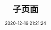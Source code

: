 ---
title: 子页面
date: 2020-12-16 21:21:24
type: 'child'
search: false
menu:
  - name: 强烈推荐
    icon: far fa-star
    config: recommend
  - name: 代码质量
    icon: far fa-star
    config: codeQuality
  - name: 数据库相关
    icon: far fa-star
    config: database
  - name: 高亮展示
    icon: far fa-star
    config: highlight
  - name: 自动补全
    icon: far fa-star
    config: auto
  - name: 学习刷题
    icon: far fa-star
    config: study
  - name: 其他推荐
    icon: far fa-star
    config: ideaPlugin
  - name: PyCharm插件
    icon: fas fa-tools
    config: pyCharmPlugin
recommend:
  - name: Alibaba Cloud Toolkit
    url: https://plugins.jetbrains.com/plugin/11386-alibaba-cloud-toolkit
    img: /images/logos/plugins/alibabaCloudToolkit.png
    description: 快速部署到服务器，超级牛逼 超级推荐。
  - name: Lombok 
    url: https://plugins.jetbrains.com/plugin/6317-lombok
    img: /images/logos/plugins/Lombok.png
    description: 这个太牛逼了，应该大家都在用吧。
  - name: Translation
    url: https://plugins.jetbrains.com/plugin/8579-translation
    img: /images/logos/plugins/translation.png
    description: 必备的翻译插件
codeQuality:
  - name: Alibaba代码规约插件
    url: https://plugins.jetbrains.com/plugin/10046-alibaba-java-coding-guidelines
    img: /images/logos/plugins/alibabaJavaCodingGuidelines.png
    description: 《阿里巴巴Java开发规约》
  - name: MOMO Code Sec Inspector
    url: https://plugins.jetbrains.com/plugin/15120-momo-code-sec-inspector-java-
    img: /images/logos/plugins/momo.png
    description: Java 静态代码安全审计插件
  - name: FindBugs
    url: https://plugins.jetbrains.com/plugin/3847-findbugs-idea
    img: /images/logos/plugins/plugin.png
    description: 检查代码中的隐患
  - name: IDEA QAPlug
    url: https://plugins.jetbrains.com/search?products=androidstudio&products=clion&products=dataspell&products=dbe&products=go&products=idea&products=idea_ce&products=idea_edu&products=mps&products=objc&products=phpstorm&products=pycharm&products=pycharm_ce&products=pycharm_edu&products=rider&products=ruby&products=webstorm&search=IDEA%20QAPlug
    img: /images/logos/plugins/plugin.png
    description: 帮助我们提前找到潜在的问题bug
database:
  - name: MyBatis Log Plugin
    url: https://plugins.jetbrains.com/plugin/10065-mybatis-log-plugin
    img: /images/logos/plugins/MyBatisLog.png
    description: 根据执行sql 替换掉 ？ 显示完整 sql--神级
  - name: MyBatisCodeHelperPro
    url: https://plugins.jetbrains.com/plugin/9837-mybatiscodehelperpro
    img: /images/logos/plugins/mybatiscodehelperpro.png
    description: 支持mapper互跳，方法自动生成，代码自动生成。
  - name: Free-idea-mybatis
    url: https://plugins.jetbrains.com/plugin/8321-free-mybatis-plugin
    img: /images/logos/plugins/plugin.png
    description: mybatis xml和对应的mapper之间来回切换。
  - name: Easycode
    url: https://plugins.jetbrains.com/plugin/10954-easy-code
    img: /images/logos/plugins/plugin.png
    description: 可以直接对数据的表生成entity,controller,service,dao,mapper,无需任何编码，简单而强大。
  - name: CamelCase
    url: https://plugins.jetbrains.com/plugin/7160-camelcase
    img: /images/logos/plugins/plugin.png
    description: 多种命名格式之间切换
highlight:
  - name: Background Image
    url: https://plugins.jetbrains.com/plugin/11247-background-image-plus-
    img: /images/logos/plugins/plugin.png
    description: 更换IDEA背景
  - name: HighlightBracketPair
    url: https://plugins.jetbrains.com/plugin/17320-highlightbracketpair
    img: /images/logos/plugins/HighlightBracketPair.png
    description: 括号开始结尾高亮显示。
  - name: Grep Console
    url: https://plugins.jetbrains.com/plugin/7125-grep-console
    img: /images/logos/plugins/plugin.png
    description: 控制台日志高亮。
  - name: NyanProgressBar
    url: https://plugins.jetbrains.com/plugin/8575-nyan-progress-bar
    img: /images/logos/plugins/nyan.png
    description: Pretty progress bars with nyan cat for IJ based IDEs.
  - name: Rainbow Brackets
    url: https://plugins.jetbrains.com/plugin/10080-rainbow-brackets
    img: /images/logos/plugins/rainbowBrackets.png
    description: 让你的括号变成不一样的颜色，防止错乱括号。
  - name: Codota
    url: https://plugins.jetbrains.com/plugin/7638-codota-ai-autocomplete-for-java-and-javascript
    img: /images/logos/plugins/pluginIcon.png
    description: 代码智能提示
  - name: Key promoter X
    url: https://plugins.jetbrains.com/plugin/9792-key-promoter-x
    img: /images/logos/plugins/KeyPromoterX.png
    description: 会有这个操作的快捷键在界面的右下角进行告知。
auto:
  - name: JUnitGenerator V2.0
    url: https://plugins.jetbrains.com/plugin/3064-junitgenerator-v2-0
    img: /images/logos/plugins/plugin.png
    description: 自动生成测试代码。
  - name: Auto filling Java call arguments
    url: https://plugins.jetbrains.com/plugin/8638-auto-filling-java-call-arguments
    img: /images/logos/plugins/plugin.png
    description: 自动补全参数
  - name: GenerateO2O
    url: https://plugins.jetbrains.com/plugin/7171-generateo2o
    img: /images/logos/plugins/plugin.png
    description: 自动填充参数的值
  - name: GenerateAllSetter
    url: https://plugins.jetbrains.com/plugin/9360-generateallsetter
    img: /images/logos/plugins/plugin.png
    description: 自动调用所有 Setter 函数（可填充默认值）
  - name: google-java-format
    url: https://plugins.jetbrains.com/plugin/8527-google-java-format
    img: /images/logos/plugins/plugin.png
    description: 代码自动格式化
study:
  - name: Presentation Assistant
    url: https://plugins.jetbrains.com/plugin/7345-presentation-assistant
    img: /images/logos/plugins/plugin.png
    description: 录屏或者共享的时候，效果极佳。
  - name: Leetcode Editor
    url: https://plugins.jetbrains.com/plugin/12132-leetcode-editor
    img: /images/logos/plugins/LeetcodeEditor.png
    description: 可以在IDEA中在线刷题。
  - name: EduTools
    url: https://plugins.jetbrains.com/plugin/10081-edutools
    img: /images/logos/plugins/EduTools.png
    description: 这款插件既适合学习者也适合教育工作者。
ideaPlugin: 
  - name: Easy Javadoc
    url: https://plugins.jetbrains.com/plugin/12977-easy-javadoc
    img: /images/logos/plugins/plugin.png
    description: 快速生成中文的javadoc document
  - name: Copilot
    url: https://plugins.jetbrains.com/plugin/17437-copilot
    img: /images/logos/plugins/copilot.png
    description: 
  - name: SequenceDiagram
    url: https://plugins.jetbrains.com/plugin/8286-sequencediagram
    img: /images/logos/plugins/sequenceDiagram.png
    description: 调用链路自动生成时序图
  - name: CodeGlance
    url: https://plugins.jetbrains.com/plugin/7275-codeglance
    img: /images/logos/plugins/plugin.png
    description: 缩略图
  - name: RoboPOJOGenerator—JSON
    url: https://plugins.jetbrains.com/plugin/8634-robopojogenerator
    img: /images/logos/plugins/plugin.png
    description: （GsonFormat也可以，但是好久没更新过了）
  - name: Json Parser 
    url: https://plugins.jetbrains.com/plugin/10650-json-parser
    img: /images/logos/plugins/plugin.png
    description: json串格式化工具，不用打开浏览器了
  - name: Statistic
    url: https://plugins.jetbrains.com/plugin/4509-statistic
    img: /images/logos/plugins/plugin.png
    description: 可以非常直观地看到你的项目中所有类型的文件的信息。
  - name: Maven Helper
    url: https://plugins.jetbrains.com/plugin/7179-maven-helper
    img: /images/logos/plugins/MavenHelper.png
    description: 方便maven项目解决jar冲突
  - name: RestfulToolkit
    url: https://plugins.jetbrains.com/plugin/10292-restfultoolkit
    img: /images/logos/plugins/plugin.png
    description:  快捷跳转Action方法
  - name: Jrebel for Intellij
    url: https://plugins.jetbrains.com/plugin/4441-jrebel-and-xrebel-for-intellij
    img: /images/logos/plugins/jrebel.png
    description: Java代码修改后立即生效。
  - name: String Manipulation
    url: https://plugins.jetbrains.com/plugin/2162-string-manipulation
    img: /images/logos/plugins/StringManipulation.png
    description: 对字符串的处理
  - name: Jump to Line
    url: https://plugins.jetbrains.com/plugin/14877-jump-to-line
    img: /images/logos/plugins/plugin.png
    description: 它允许您转到任意行并设置执行点而无需执行前面的代码。
  - name: Doc-Aware Search Everywhere
    url: https://plugins.jetbrains.com/plugin/14308-doc-aware-search-everywhere
    img: /images/logos/plugins/plugin.png
    description: 帮助文章添加到搜索结果列表
  - name: Randomness 
    url: https://plugins.jetbrains.com/plugin/9836-randomness
    img: /images/logos/plugins/Randomness.png
    description: 添加单词、数字或字符串之类的随机数据
  - name: GitToolBox
    url: https://plugins.jetbrains.com/plugin/7499-gittoolbox
    img: /images/logos/plugins/GitToolBox.png
    description: 显示谁在何时改变了行内的代码。
  - name: Extra Icons 
    url: https://plugins.jetbrains.com/plugin/11058-extra-icons
    img: /images/logos/plugins/ExtraIcons.png
    description: 增加了一组默认情况下 IntelliJ IDEA 不支持的图标
  - name: VisualVM Launcher
    url: https://plugins.jetbrains.com/plugin/7115-visualvm-launcher
    img: /images/logos/plugins/VisualVM.png
    description: 一般可用于在本地开发进行压力测试，性能测试之类的监控器。
  - name: Stack trace to UML
    url: https://plugins.jetbrains.com/plugin/10749-stack-trace-to-uml
    img: /images/logos/plugins/plugin.png
    description: 根据 JVM 异常堆栈画 UML时序图和通信图
  - name: WakaTime 
    url: https://plugins.jetbrains.com/plugin/7425-wakatime
    img: /images/logos/plugins/plugin.png
    description: 监测编码活动，生成整洁有趣的指标和分析。
  - name: jclasslib bytecode viewer
    url: https://plugins.jetbrains.com/plugin/9248-jclasslib-bytecode-viewer
    img: /images/logos/plugins/jclasslib.png
    description: 查看字节码
pyCharmPlugin: 
  - name: Key Promoter X
    url: https://plugins.jetbrains.com/plugin/9792-key-promoter-x
    img: /images/logos/plugins/KeyPromoterX.png
    description: 新手推荐 PyCharm 必装插件
  - name: Vim in PyCharm
    url: https://plugins.jetbrains.com/plugin/164-ideavim
    img: /images/logos/plugins/ideaVim.png
    description: Vim emulation plugin for IntelliJ Platform-based IDEs.
  - name: Markdown Editor
    url: https://plugins.jetbrains.com/plugin/17254-markdown-editor
    img: /images/logos/plugins/markdown.png
    description: IntelliJ平台一个功能齐全的所见即所得Markdown编辑器
  - name: CodeGlance
    url: https://plugins.jetbrains.com/plugin/7275-codeglance
    img: /images/logos/plugins/plugin.png
    description: 缩略图
  - name: Inspect Code in PyCharm
    url: https://plugins.jetbrains.com/plugin/16341-code-inspector
    img: /images/logos/plugins/inspector.png
    description: 代码检查器
---